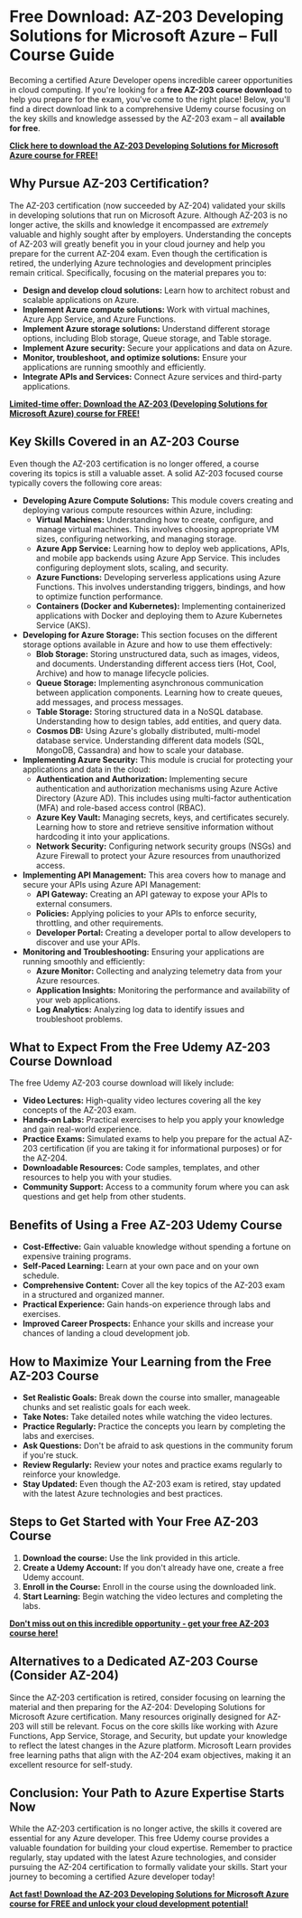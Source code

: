 # Free Download: AZ-203 Developing Solutions for Microsoft Azure – Full Course Guide

Becoming a certified Azure Developer opens incredible career opportunities in cloud computing. If you're looking for a **free AZ-203 course download** to help you prepare for the exam, you've come to the right place!  Below, you'll find a direct download link to a comprehensive Udemy course focusing on the key skills and knowledge assessed by the AZ-203 exam – all **available for free**.

[**Click here to download the AZ-203 Developing Solutions for Microsoft Azure course for FREE!**](https://udemywork.com/az-203)

## Why Pursue AZ-203 Certification?

The AZ-203 certification (now succeeded by AZ-204) validated your skills in developing solutions that run on Microsoft Azure. Although AZ-203 is no longer active, the skills and knowledge it encompassed are *extremely* valuable and highly sought after by employers. Understanding the concepts of AZ-203 will greatly benefit you in your cloud journey and help you prepare for the current AZ-204 exam.  Even though the certification is retired, the underlying Azure technologies and development principles remain critical.  Specifically, focusing on the material prepares you to:

*   **Design and develop cloud solutions:** Learn how to architect robust and scalable applications on Azure.
*   **Implement Azure compute solutions:** Work with virtual machines, Azure App Service, and Azure Functions.
*   **Implement Azure storage solutions:** Understand different storage options, including Blob storage, Queue storage, and Table storage.
*   **Implement Azure security:** Secure your applications and data on Azure.
*   **Monitor, troubleshoot, and optimize solutions:** Ensure your applications are running smoothly and efficiently.
*   **Integrate APIs and Services:** Connect Azure services and third-party applications.

[**Limited-time offer: Download the AZ-203 (Developing Solutions for Microsoft Azure) course for FREE!**](https://udemywork.com/az-203)

## Key Skills Covered in an AZ-203 Course

Even though the AZ-203 certification is no longer offered, a course covering its topics is still a valuable asset. A solid AZ-203 focused course typically covers the following core areas:

*   **Developing Azure Compute Solutions:** This module covers creating and deploying various compute resources within Azure, including:
    *   **Virtual Machines:** Understanding how to create, configure, and manage virtual machines. This involves choosing appropriate VM sizes, configuring networking, and managing storage.
    *   **Azure App Service:** Learning how to deploy web applications, APIs, and mobile app backends using Azure App Service. This includes configuring deployment slots, scaling, and security.
    *   **Azure Functions:** Developing serverless applications using Azure Functions. This involves understanding triggers, bindings, and how to optimize function performance.
    *   **Containers (Docker and Kubernetes):** Implementing containerized applications with Docker and deploying them to Azure Kubernetes Service (AKS).
*   **Developing for Azure Storage:**  This section focuses on the different storage options available in Azure and how to use them effectively:
    *   **Blob Storage:**  Storing unstructured data, such as images, videos, and documents. Understanding different access tiers (Hot, Cool, Archive) and how to manage lifecycle policies.
    *   **Queue Storage:**  Implementing asynchronous communication between application components.  Learning how to create queues, add messages, and process messages.
    *   **Table Storage:**  Storing structured data in a NoSQL database. Understanding how to design tables, add entities, and query data.
    *   **Cosmos DB:**  Using Azure's globally distributed, multi-model database service. Understanding different data models (SQL, MongoDB, Cassandra) and how to scale your database.
*   **Implementing Azure Security:** This module is crucial for protecting your applications and data in the cloud:
    *   **Authentication and Authorization:** Implementing secure authentication and authorization mechanisms using Azure Active Directory (Azure AD). This includes using multi-factor authentication (MFA) and role-based access control (RBAC).
    *   **Azure Key Vault:** Managing secrets, keys, and certificates securely. Learning how to store and retrieve sensitive information without hardcoding it into your applications.
    *   **Network Security:** Configuring network security groups (NSGs) and Azure Firewall to protect your Azure resources from unauthorized access.
*   **Implementing API Management:** This area covers how to manage and secure your APIs using Azure API Management:
    *   **API Gateway:**  Creating an API gateway to expose your APIs to external consumers.
    *   **Policies:**  Applying policies to your APIs to enforce security, throttling, and other requirements.
    *   **Developer Portal:**  Creating a developer portal to allow developers to discover and use your APIs.
*   **Monitoring and Troubleshooting:** Ensuring your applications are running smoothly and efficiently:
    *   **Azure Monitor:**  Collecting and analyzing telemetry data from your Azure resources.
    *   **Application Insights:**  Monitoring the performance and availability of your web applications.
    *   **Log Analytics:**  Analyzing log data to identify issues and troubleshoot problems.

## What to Expect From the Free Udemy AZ-203 Course Download

The free Udemy AZ-203 course download will likely include:

*   **Video Lectures:** High-quality video lectures covering all the key concepts of the AZ-203 exam.
*   **Hands-on Labs:** Practical exercises to help you apply your knowledge and gain real-world experience.
*   **Practice Exams:** Simulated exams to help you prepare for the actual AZ-203 certification (if you are taking it for informational purposes) or for the AZ-204.
*   **Downloadable Resources:** Code samples, templates, and other resources to help you with your studies.
*   **Community Support:** Access to a community forum where you can ask questions and get help from other students.

## Benefits of Using a Free AZ-203 Udemy Course

*   **Cost-Effective:** Gain valuable knowledge without spending a fortune on expensive training programs.
*   **Self-Paced Learning:** Learn at your own pace and on your own schedule.
*   **Comprehensive Content:** Cover all the key topics of the AZ-203 exam in a structured and organized manner.
*   **Practical Experience:** Gain hands-on experience through labs and exercises.
*   **Improved Career Prospects:** Enhance your skills and increase your chances of landing a cloud development job.

## How to Maximize Your Learning from the Free AZ-203 Course

*   **Set Realistic Goals:** Break down the course into smaller, manageable chunks and set realistic goals for each week.
*   **Take Notes:** Take detailed notes while watching the video lectures.
*   **Practice Regularly:** Practice the concepts you learn by completing the labs and exercises.
*   **Ask Questions:** Don't be afraid to ask questions in the community forum if you're stuck.
*   **Review Regularly:** Review your notes and practice exams regularly to reinforce your knowledge.
*   **Stay Updated:** Even though the AZ-203 exam is retired, stay updated with the latest Azure technologies and best practices.

## Steps to Get Started with Your Free AZ-203 Course

1.  **Download the course:** Use the link provided in this article.
2.  **Create a Udemy Account:** If you don't already have one, create a free Udemy account.
3.  **Enroll in the Course:** Enroll in the course using the downloaded link.
4.  **Start Learning:** Begin watching the video lectures and completing the labs.

[**Don't miss out on this incredible opportunity - get your free AZ-203 course here!**](https://udemywork.com/az-203)

## Alternatives to a Dedicated AZ-203 Course (Consider AZ-204)

Since the AZ-203 certification is retired, consider focusing on learning the material and then preparing for the AZ-204: Developing Solutions for Microsoft Azure certification. Many resources originally designed for AZ-203 will still be relevant. Focus on the core skills like working with Azure Functions, App Service, Storage, and Security, but update your knowledge to reflect the latest changes in the Azure platform. Microsoft Learn provides free learning paths that align with the AZ-204 exam objectives, making it an excellent resource for self-study.

## Conclusion:  Your Path to Azure Expertise Starts Now

While the AZ-203 certification is no longer active, the skills it covered are essential for any Azure developer. This free Udemy course provides a valuable foundation for building your cloud expertise. Remember to practice regularly, stay updated with the latest Azure technologies, and consider pursuing the AZ-204 certification to formally validate your skills. Start your journey to becoming a certified Azure developer today!

[**Act fast! Download the AZ-203 Developing Solutions for Microsoft Azure course for FREE and unlock your cloud development potential!**](https://udemywork.com/az-203)
